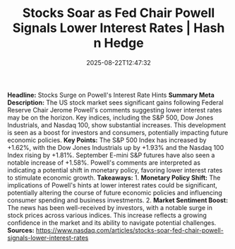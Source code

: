 ﻿---
title: "Stocks Soar as Fed Chair Powell Signals Lower Interest Rates | Hash n Hedge"
date: "2025-08-22T12:47:32"
category: "Markets"
summary: ""
slug: "stocks-soar-as-fed-chair-powell-signals-lower-interest-rates"
source_urls:
  - ""
seo:
  title: "Stocks Soar as Fed Chair Powell Signals Lower Interest Rates | Hash n Hedge | Hash n Hedge"
  description: ""
  keywords: ["news", "markets", "brief"]
---
**Headline:** Stocks Surge on Powell's Interest Rate Hints  **Summary Meta Description:** The US stock market sees significant gains following Federal Reserve Chair Jerome Powell's comments suggesting lower interest rates may be on the horizon. Key indices, including the S&P 500, Dow Jones Industrials, and Nasdaq 100, show substantial increases. This development is seen as a boost for investors and consumers, potentially impacting future economic policies.  **Key Points:**   The S&P 500 Index has increased by +1.62%, with the Dow Jones Industrials up by +1.93% and the Nasdaq 100 Index rising by +1.81%.  September E-mini S&P futures have also seen a notable increase of +1.58%.  Powell's comments are interpreted as indicating a potential shift in monetary policy, favoring lower interest rates to stimulate economic growth.  **Takeaways:**  1. **Monetary Policy Shift:** The implications of Powell's hints at lower interest rates could be significant, potentially altering the course of future economic policies and influencing consumer spending and business investments. 2. **Market Sentiment Boost:** The news has been well-received by investors, with a notable surge in stock prices across various indices. This increase reflects a growing confidence in the market and its ability to navigate potential challenges.  **Sources:** https://www.nasdaq.com/articles/stocks-soar-fed-chair-powell-signals-lower-interest-rates
